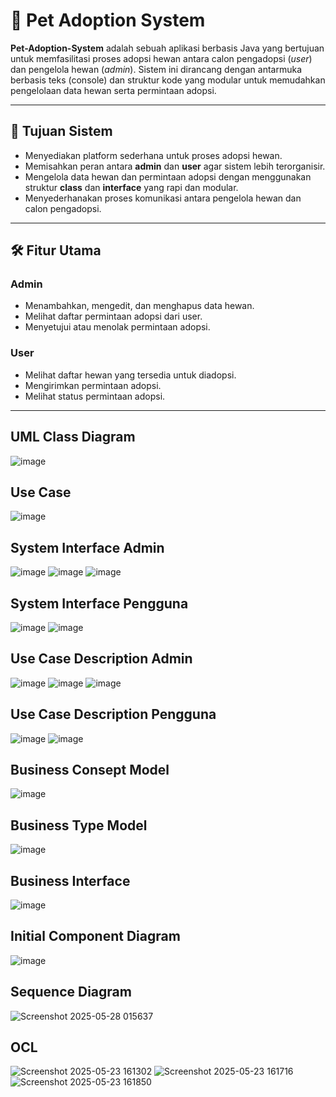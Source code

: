 # 🐾 Pet Adoption System

**Pet-Adoption-System** adalah sebuah aplikasi berbasis Java yang bertujuan untuk memfasilitasi proses adopsi hewan antara calon pengadopsi (*user*) dan pengelola hewan (*admin*). Sistem ini dirancang dengan antarmuka berbasis teks (console) dan struktur kode yang modular untuk memudahkan pengelolaan data hewan serta permintaan adopsi.

---

## 🎯 Tujuan Sistem

- Menyediakan platform sederhana untuk proses adopsi hewan.
- Memisahkan peran antara **admin** dan **user** agar sistem lebih terorganisir.
- Mengelola data hewan dan permintaan adopsi dengan menggunakan struktur **class** dan **interface** yang rapi dan modular.
- Menyederhanakan proses komunikasi antara pengelola hewan dan calon pengadopsi.

---

## 🛠️ Fitur Utama

### Admin
- Menambahkan, mengedit, dan menghapus data hewan.
- Melihat daftar permintaan adopsi dari user.
- Menyetujui atau menolak permintaan adopsi.

### User
- Melihat daftar hewan yang tersedia untuk diadopsi.
- Mengirimkan permintaan adopsi.
- Melihat status permintaan adopsi.

---

## UML Class Diagram
![image](https://github.com/user-attachments/assets/c1e393cc-d220-4caa-b646-02e37fddf6cf)

## Use Case
![image](https://github.com/user-attachments/assets/98fadaf0-7b92-49ad-a019-a422bf7a9e60)

## System Interface Admin
![image](https://github.com/user-attachments/assets/a4805a6b-c903-4d72-a47c-317cbe1c4a3f)
![image](https://github.com/user-attachments/assets/1eaac0aa-4753-44d3-8cc4-0b398e149fce)
![image](https://github.com/user-attachments/assets/276885eb-2e0a-4703-9e76-962ade990d06)

## System Interface Pengguna
![image](https://github.com/user-attachments/assets/c383e326-c851-4832-9eb4-9a7a119e3621)
![image](https://github.com/user-attachments/assets/a62c86cf-fee1-40a4-8b8e-7cdfaa4858e7)

## Use Case Description Admin
![image](https://github.com/user-attachments/assets/a20948e6-4506-4a6f-8774-32cc4a1202d0)
![image](https://github.com/user-attachments/assets/14d73cac-214d-4bc0-8bf3-517ca4911b54)
![image](https://github.com/user-attachments/assets/83e65821-585e-45e5-9094-48ca9da442c5)

## Use Case Description Pengguna
![image](https://github.com/user-attachments/assets/c4f19c22-1d36-4844-a7bd-890153914cc8)
![image](https://github.com/user-attachments/assets/58cf5205-1f65-4fd1-8540-25e906cfbcc9)

## Business Consept Model
![image](https://github.com/user-attachments/assets/b627347d-919f-4e1d-a4f2-f21406d93e11)

## Business Type Model
![image](https://github.com/user-attachments/assets/01c964dd-1727-4869-9527-6ea2d0267c89)

## Business Interface
![image](https://github.com/user-attachments/assets/21dc8307-cead-43a8-b4a3-a72ebed222e8)

## Initial Component Diagram
![image](https://github.com/user-attachments/assets/083ace91-ff5f-428e-8491-b944c004a72b)

## Sequence Diagram
![Screenshot 2025-05-28 015637](https://github.com/user-attachments/assets/0827d596-46ee-4b51-a25e-0f542b09f067)

## OCL
![Screenshot 2025-05-23 161302](https://github.com/user-attachments/assets/b9140618-782b-4950-94f1-77f47098c622)
![Screenshot 2025-05-23 161716](https://github.com/user-attachments/assets/4a754d11-1ffe-416c-96fd-0e470d0dbe15)
![Screenshot 2025-05-23 161850](https://github.com/user-attachments/assets/c93382d0-9f42-46f9-855c-7df90d8eade3)

